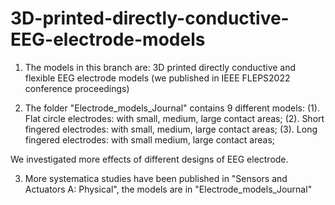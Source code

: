 # 3D-printed-directly-conductive-EEG-electrode-models

1. The models in this branch are: 3D printed directly conductive and flexible EEG electrode models (we published in IEEE FLEPS2022 conference proceedings)

2. The folder "Electrode_models_Journal" contains 9 different models: 
  (1). Flat circle electrodes: with small, medium, large contact areas;
  (2). Short fingered electrodes: with small, medium, large contact areas;
  (3). Long fingered electrodes: with small medium, large contact areas;
  
  We investigated more effects of different designs of EEG electrode.
  
 3. More systematica studies have been published in "Sensors and Actuators A: Physical", the models are in "Electrode_models_Journal"

